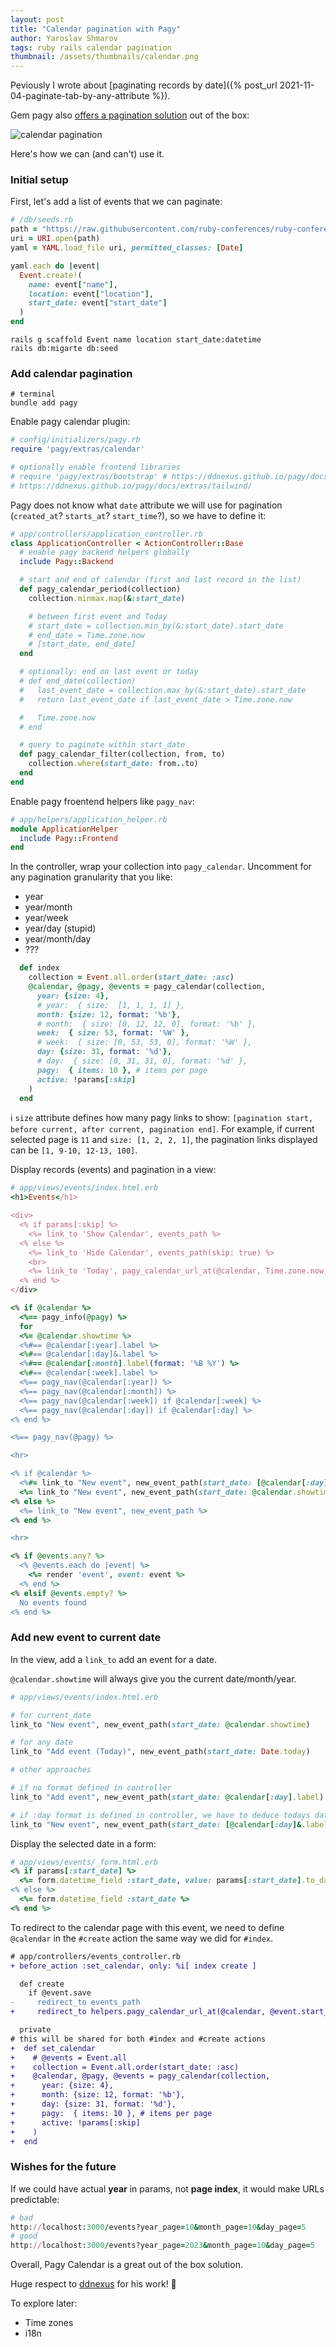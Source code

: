 ```yaml
---
layout: post
title: "Calendar pagination with Pagy"
author: Yaroslav Shmarov
tags: ruby rails calendar pagination
thumbnail: /assets/thumbnails/calendar.png
---
```


Peviously I wrote about [paginating records by date]({% post_url 2021-11-04-paginate-tab-by-any-attribute %}).

Gem pagy also [offers a pagination solution](https://ddnexus.github.io/pagy/docs/extras/calendar/) out of the box:

![calendar pagination](/assets/images/pagy-calendar.png)

Here's how we can (and can't) use it.

### Initial setup

First, let's add a list of events that we can paginate:

```ruby
# /db/seeds.rb
path = "https://raw.githubusercontent.com/ruby-conferences/ruby-conferences.github.io/master/_data/conferences.yml"
uri = URI.open(path)
yaml = YAML.load_file uri, permitted_classes: [Date]

yaml.each do |event|
  Event.create!(
    name: event["name"],
    location: event["location"],
    start_date: event["start_date"]
  )
end
```

```shell
rails g scaffold Event name location start_date:datetime
rails db:migarte db:seed
```

### Add calendar pagination

```shell
# terminal
bundle add pagy
```

Enable pagy calendar plugin:

```ruby
# config/initializers/pagy.rb
require 'pagy/extras/calendar'

# optionally enable frontend libraries
# require 'pagy/extras/bootstrap' # https://ddnexus.github.io/pagy/docs/extras/bootstrap/
# https://ddnexus.github.io/pagy/docs/extras/tailwind/
```

Pagy does not know what `date` attribute we will use for pagination (`created_at`? `starts_at`? `start_time`?), so we have to define it:

```ruby
# app/controllers/application_controller.rb
class ApplicationController < ActionController::Base
  # enable pagy backend helpers globally
  include Pagy::Backend

  # start and end of calendar (first and last record in the list)
  def pagy_calendar_period(collection)
    collection.minmax.map(&:start_date)

    # between first event and Today
    # start_date = collection.min_by(&:start_date).start_date
    # end_date = Time.zone.now
    # [start_date, end_date]
  end

  # optionally: end on last event or today
  # def end_date(collection)
  #   last_event_date = collection.max_by(&:start_date).start_date
  #   return last_event_date if last_event_date > Time.zone.now

  #   Time.zone.now
  # end

  # query to paginate within start_date
  def pagy_calendar_filter(collection, from, to)
    collection.where(start_date: from..to)
  end
end
```

Enable pagy froentend helpers like `pagy_nav`:

```ruby
# app/helpers/application_helper.rb
module ApplicationHelper
  include Pagy::Frontend
end
```

In the controller, wrap your collection into `pagy_calendar`.
Uncomment for any pagination granularity that you like:
- year
- year/month
- year/week
- year/day (stupid)
- year/month/day
- ???

```ruby
  def index
    collection = Event.all.order(start_date: :asc)
    @calendar, @pagy, @events = pagy_calendar(collection,
      year: {size: 4},
      # year:  { size:  [1, 1, 1, 1] },
      month: {size: 12, format: '%b'},
      # month:  { size: [0, 12, 12, 0], format: '%b' },
      week:  { size: 53, format: '%W' },
      # week:  { size: [0, 53, 53, 0], format: '%W' },
      day: {size: 31, format: '%d'},
      # day:  { size: [0, 31, 31, 0], format: '%d' },
      pagy:  { items: 10 }, # items per page
      active: !params[:skip]
    )
  end
```

ℹ️ `size` attribute defines how many pagy links to show: `[pagination start, before current, after current, pagination end]`. For example, if current selected page is `11` and `size: [1, 2, 2, 1]`, the pagination links displayed can be `[1, 9-10, 12-13, 100]`.

Display records (events) and pagination in a view:

```ruby
# app/views/events/index.html.erb
<h1>Events</h1>

<div>
  <% if params[:skip] %>
    <%= link_to 'Show Calendar', events_path %>
  <% else %>
    <%= link_to 'Hide Calendar', events_path(skip: true) %>
    <br>
    <%= link_to 'Today', pagy_calendar_url_at(@calendar, Time.zone.now, fit_time: true) %>
  <% end %>
</div>

<% if @calendar %>
  <%== pagy_info(@pagy) %>
  for
  <%= @calendar.showtime %>
  <%#== @calendar[:year].label %>
  <%#== @calendar[:day]&.label %>
  <%#== @calendar[:month].label(format: '%B %Y') %>
  <%#== @calendar[:week].label %>
  <%== pagy_nav(@calendar[:year]) %>
  <%== pagy_nav(@calendar[:month]) %>
  <%== pagy_nav(@calendar[:week]) if @calendar[:week] %>
  <%== pagy_nav(@calendar[:day]) if @calendar[:day] %>
<% end %>

<%== pagy_nav(@pagy) %>

<hr>

<% if @calendar %>
  <%#= link_to "New event", new_event_path(start_date: [@calendar[:day]&.label, @calendar[:month].label(format: '%m-%Y')].compact.join('-')) %>
  <%= link_to "New event", new_event_path(start_date: @calendar.showtime) %>
<% else %>
  <%= link_to "New event", new_event_path %>
<% end %>

<hr>

<% if @events.any? %>
  <% @events.each do |event| %>
    <%= render 'event', event: event %>
  <% end %>
<% elsif @events.empty? %>
  No events found
<% end %>
```

### Add new event to current date

In the view, add a `link_to` add an event for a date.

`@calendar.showtime` will always give you the current date/month/year.

```ruby
# app/views/events/index.html.erb

# for current_date
link_to "New event", new_event_path(start_date: @calendar.showtime)

# for any date
link_to "Add event (Today)", new_event_path(start_date: Date.today)

# other approaches

# if no format defined in controller
link_to "Add event", new_event_path(start_date: @calendar[:day].label)

# if :day format is defined in controller, we have to deduce todays date
link_to "New event", new_event_path(start_date: [@calendar[:day]&.label, @calendar[:month].label(format: '%m-%Y')].compact.join('-'))
```

Display the selected date in a form:

```ruby
# app/views/events/_form.html.erb
<% if params[:start_date] %>
  <%= form.datetime_field :start_date, value: params[:start_date].to_date.strftime('%Y-%m-%dT%H:%M:%S') || form.object.start_date %>
<% else %>
  <%= form.datetime_field :start_date %>
<% end %>
```

To redirect to the calendar page with this event, we need to define `@calendar` in the `#create` action the same way we did for `#index`.

```diff
# app/controllers/events_controller.rb
+ before_action :set_calendar, only: %i[ index create ]

  def create
    if @event.save
-     redirect_to events_path
+     redirect_to helpers.pagy_calendar_url_at(@calendar, @event.start_date)

  private
# this will be shared for both #index and #create actions
+  def set_calendar
+    # @events = Event.all
+    collection = Event.all.order(start_date: :asc)
+    @calendar, @pagy, @events = pagy_calendar(collection,
+      year: {size: 4},
+      month: {size: 12, format: '%b'},
+      day: {size: 31, format: '%d'},
+      pagy:  { items: 10 }, # items per page
+      active: !params[:skip]
+    )
+  end
```

### Wishes for the future

If we could have actual **year** in params, not **page index**, it would make URLs predictable:
```ruby
# bad
http://localhost:3000/events?year_page=10&month_page=10&day_page=5
# good
http://localhost:3000/events?year_page=2023&month_page=10&day_page=5
```

Overall, Pagy Calendar is a great out of the box solution.

Huge respect to [ddnexus](https://github.com/ddnexus/) for his work! 💪

To explore later:
- Time zones
- i18n

